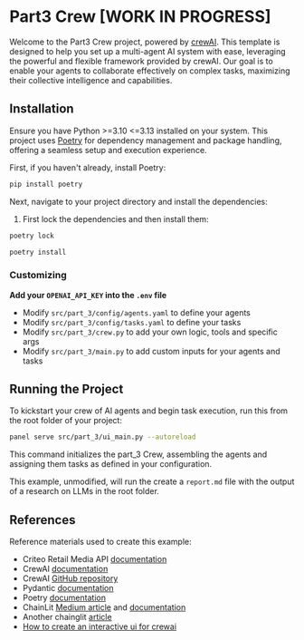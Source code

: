 # Part3 Crew [WORK IN PROGRESS]

Welcome to the Part3 Crew project, powered by [crewAI](https://crewai.com). This template is designed to help you set up a multi-agent AI system with ease, leveraging the powerful and flexible framework provided by crewAI. Our goal is to enable your agents to collaborate effectively on complex tasks, maximizing their collective intelligence and capabilities.

## Installation

Ensure you have Python >=3.10 <=3.13 installed on your system. This project uses [Poetry](https://python-poetry.org/) for dependency management and package handling, offering a seamless setup and execution experience.

First, if you haven't already, install Poetry:

```bash
pip install poetry
```

Next, navigate to your project directory and install the dependencies:

1. First lock the dependencies and then install them:

```bash
poetry lock
```

```bash
poetry install
```

### Customizing

**Add your `OPENAI_API_KEY` into the `.env` file**

- Modify `src/part_3/config/agents.yaml` to define your agents
- Modify `src/part_3/config/tasks.yaml` to define your tasks
- Modify `src/part_3/crew.py` to add your own logic, tools and specific args
- Modify `src/part_3/main.py` to add custom inputs for your agents and tasks

## Running the Project

To kickstart your crew of AI agents and begin task execution, run this from the root folder of your project:


```bash
panel serve src/part_3/ui_main.py --autoreload
```

This command initializes the part_3 Crew, assembling the agents and assigning them tasks as defined in your configuration.

This example, unmodified, will run the create a `report.md` file with the output of a research on LLMs in the root folder.

## References

Reference materials used to create this example:

- Criteo Retail Media API [documentation](https://developers.criteo.com/retail-media/docs/welcome-to-criteo)
- CrewAI [documentation](https://docs.crewai.com)
- CrewAI [GitHub repository](https://github.com/joaomdmoura/crewai)
- Pydantic [documentation](https://docs.pydantic.dev/latest/)
- Poetry [documentation](https://python-poetry.org/docs/)
- ChainLit [Medium article](https://medium.com/@pratyush.talent/using-human-as-tool-with-crewai-in-chainlit-da063dea0e31) and [documentation](https://docs.chainlit.io/get-started/overview)
- Another chainglit [article](https://krishankantsinghal.medium.com/supercharge-your-conversational-ai-integrating-chainlit-and-crewai-for-powerful-interactions-ca8a50ec1851)
- [How to create an interactive ui for crewai](https://medium.com/gitconnected/how-to-create-an-interactive-ui-for-crewai-applications-e4d3fae0dbf8)